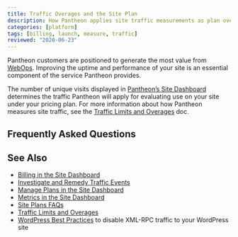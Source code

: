```yaml
---
title: Traffic Overages and the Site Plan
description: How Pantheon applies site traffic measurements as plan overages.
categories: [platform]
tags: [billing, launch, measure, traffic]
reviewed: "2020-06-23"
---
```


Pantheon customers are positioned to generate the most value from [WebOps](https://pantheon.io/webops?docs). Improving the uptime and performance of your site is an essential component of the service Pantheon provides.

The number of unique visits displayed in [Pantheon’s Site Dashboard](/metrics) determines the traffic Pantheon will apply for evaluating use on your site under your pricing plan. For more information about how Pantheon measures site traffic, see the [Traffic Limits and Overages](/traffic-limits) doc.

<Partial file="traffic-limits-overages.md" />

## Frequently Asked Questions

<Partial file="traffic-overages-faq.md" />

## See Also

- [Billing in the Site Dashboard](/guides/legacy-dashboard/site-billing)
- [Investigate and Remedy Traffic Events](/optimize-site-traffic)
- [Manage Plans in the Site Dashboard](/guides/legacy-dashboard/site-plan)
- [Metrics in the Site Dashboard](/guides/legacy-dashboard/metrics)
- [Site Plans FAQs](/site-plans-faq)
- [Traffic Limits and Overages](/traffic-limits)
- [WordPress Best Practices](/wordpress-best-practices/#avoid-xml-rpc-attacks) to disable XML-RPC traffic to your WordPress site
